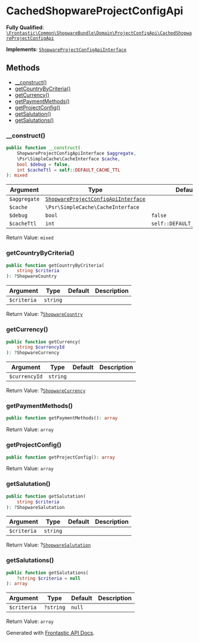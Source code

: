 #  CachedShopwareProjectConfigApi

**Fully Qualified**: [`\Frontastic\Common\ShopwareBundle\Domain\ProjectConfigApi\CachedShopwareProjectConfigApi`](../../../../../src/php/ShopwareBundle/Domain/ProjectConfigApi/CachedShopwareProjectConfigApi.php)

**Implements**: [`ShopwareProjectConfigApiInterface`](ShopwareProjectConfigApiInterface.md)

## Methods

* [__construct()](#__construct)
* [getCountryByCriteria()](#getcountrybycriteria)
* [getCurrency()](#getcurrency)
* [getPaymentMethods()](#getpaymentmethods)
* [getProjectConfig()](#getprojectconfig)
* [getSalutation()](#getsalutation)
* [getSalutations()](#getsalutations)

### __construct()

```php
public function __construct(
    ShopwareProjectConfigApiInterface $aggregate,
    \Psr\SimpleCache\CacheInterface $cache,
    bool $debug = false,
    int $cacheTtl = self::DEFAULT_CACHE_TTL
): mixed
```

Argument|Type|Default|Description
--------|----|-------|-----------
`$aggregate`|[`ShopwareProjectConfigApiInterface`](ShopwareProjectConfigApiInterface.md)||
`$cache`|`\Psr\SimpleCache\CacheInterface`||
`$debug`|`bool`|`false`|
`$cacheTtl`|`int`|`self::DEFAULT_CACHE_TTL`|

Return Value: `mixed`

### getCountryByCriteria()

```php
public function getCountryByCriteria(
    string $criteria
): ?ShopwareCountry
```

Argument|Type|Default|Description
--------|----|-------|-----------
`$criteria`|`string`||

Return Value: ?[`ShopwareCountry`](ShopwareCountry.md)

### getCurrency()

```php
public function getCurrency(
    string $currencyId
): ?ShopwareCurrency
```

Argument|Type|Default|Description
--------|----|-------|-----------
`$currencyId`|`string`||

Return Value: ?[`ShopwareCurrency`](ShopwareCurrency.md)

### getPaymentMethods()

```php
public function getPaymentMethods(): array
```

Return Value: `array`

### getProjectConfig()

```php
public function getProjectConfig(): array
```

Return Value: `array`

### getSalutation()

```php
public function getSalutation(
    string $criteria
): ?ShopwareSalutation
```

Argument|Type|Default|Description
--------|----|-------|-----------
`$criteria`|`string`||

Return Value: ?[`ShopwareSalutation`](ShopwareSalutation.md)

### getSalutations()

```php
public function getSalutations(
    ?string $criteria = null
): array
```

Argument|Type|Default|Description
--------|----|-------|-----------
`$criteria`|`?string`|`null`|

Return Value: `array`

Generated with [Frontastic API Docs](https://github.com/FrontasticGmbH/apidocs).
